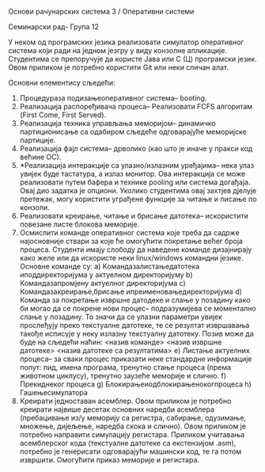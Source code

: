 Основи рачунарских система 3 / Оперативни системи

 Семинарски рад- Група 12
 
 У неком од програмских језика реализовати симулатор оперативног система који ради на једном
 језгру у виду конзолне апликације. Студентима се препоручује да користе Јава или С (Ц)
 програмски језик. Овом приликом је потребно користити Git или неки сличан алат.
 
 Основни елементису сљедећи:
 1. Процедураза подизањеоперативног система– booting.
 2. Реализација распоређивача процеса– Реализовати FCFS алгоритам (First Come, First Served).
 3. Реализација техника управљања меморијом– динамичко партиционисање са одабиром
 сљедеће одговарајуће меморијске партиције.
 4. Реализација фајл система– дрволико (као што је иначе у пракси код већине ОС).
 5. *Реализација интеракције са улазно/излазним уређајима– нека улаз увијек буде тастатура, а
 излаз монитор. Ова интеракција се може реализовати путем бафера и технике pooling или
 система догађаја. Овај дио задатка је опциони. Уколико студентима овај захтјев дјелује
 претежак, могу користити уграђене функције за читање и писање по конзоли.
 6. Реализовати креирање, читање и брисање датотека– искористити повезане листе блокова
 меморије.
 7. Осмислити команде оперативног система које треба да садрже најосновније ствари за које ће
 омогућити покретање већег броја процеса. Студенти имају слободу да наведене команде
 дизајнирају како желе или да искористе неки linux/windows командни језике.
 Основне команде су:
 a) Командазалистањедатотека иподдиректоријума у актуелном директоријуму
 b) Командазапромјену актуелног директоријума
 c) Командазакреирање,брисање ипреименовањедиректоријума
 d) Команда за покретање извршне датодеке и слање у позадину како би могао да се покрене
 нови процес– подразумијева се моментално слање у позадину. То значи да се улазни
 параметри увијек прослеђују преко текстуалне датотеке, те се резултат извршавања
 такође исписује у неку излазну текстуалну датотеку. Позив може да буде на сљедећи
 наћин:
 <назив команде> <назив извршне датотеке> <назив датотеке са резултатима>
 e) Листање актуелних процеса– за сваки процес приказати неке стандардне информације
 попут: пид, имена програма, тренутно стање процеса (према животном циклусу), тренутно
 заузеће меморије и слично.
 f) Прекиднеког процеса
 g) Блокирањеиодблокирањенокогпроцеса
 h) Гашењесимулатора
 8. Креирати једноставан асемблер. Овом приликом је потребно креирати највише десетак
 основних наредби асемблера (пребацивање из/у меморију са регистра, сабирање, одузимање,
 множење, дијељење, наредба скока и слично). Овом приликом је потребно направити
 симулацију регистара. Приликом учитавања асемблерског кода (текстуалне датотеке са
 екстензијом .asm), потребно је генерисати одговарајући машински код, те га потом извршити.
 Омогућити приказ меморије и регистара.

